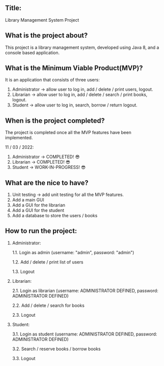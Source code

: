 ## Title: 

Library Management System Project

## What is the project about? 

This project is a library management system, developed using Java 8,
and a console based application.

## What is the Minimum Viable Product(MVP)?

It is an application that consists of three users:

1. Administrator -> allow user to log in, add / delete / print users, logout.
2. Librarian -> allow user to log in, add / delete / search / print books, logout.
3. Student -> allow user to log in, search, borrow / return logout.

## When is the project completed?

The project is completed once all the MVP features have been implemented.

11 / 03 / 2022:

1. Administrator -> COMPLETED! 😎
2. Librarian -> COMPLETED! 😎
3. Student -> WORK-IN-PROGRESS! 😎

## What are the nice to have?

1. Unit testing -> add unit testing for all the MVP features.
2. Add a main GUI
3. Add a GUI for the librarian
4. Add a GUI for the student
5. Add a database to store the users / books

## How to run the project:

1. Administrator:

    1.1. Login as admin (username: "admin", password: "admin")
    
    1.2. Add / delete / print list of users

    1.3. Logout
    
2. Librarian:

    2.1. Login as librarian (username: ADMINISTRATOR DEFINED, password: ADMINISTRATOR DEFINED)

    2.2. Add / delete / search for books
   
    2.3. Logout
    
3. Student:

    3.1. Login as student (username: ADMINISTRATOR DEFINED, password: ADMINISTRATOR DEFINED)
    
    3.2. Search / reserve books / borrow books
    
    3.3. Logout


